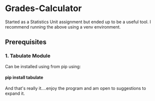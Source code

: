 # Grades-Calculator
Started as a Statistics Unit assignment but ended up to be a useful tool.
I recommend running the above using a venv environment.
## Prerequisites

### 1. Tabulate Module
Can be installed using from pip using:
#### pip install tabulate

And that's really it....enjoy the program and am open to suggestions to expand it.
